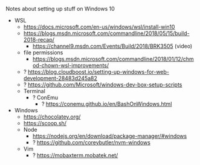 Notes about setting up stuff on Windows 10


- WSL
  - https://docs.microsoft.com/en-us/windows/wsl/install-win10
  - https://blogs.msdn.microsoft.com/commandline/2018/05/15/build-2018-recap/
    - https://channel9.msdn.com/Events/Build/2018/BRK3505 (video)
  - file permissions 
    - https://blogs.msdn.microsoft.com/commandline/2018/01/12/chmod-chown-wsl-improvements/
  - ? https://blog.cloudboost.io/setting-up-windows-for-web-development-28483d245a82
  - ? https://github.com/Microsoft/windows-dev-box-setup-scripts
  - Terminal
    - ? ConEmu
      - ? https://conemu.github.io/en/BashOnWindows.html
- Windows
  - https://chocolatey.org/
  - https://scoop.sh/
  - Node
    - https://nodejs.org/en/download/package-manager/#windows
    - ? https://github.com/coreybutler/nvm-windows
  - Vim
    - ? https://mobaxterm.mobatek.net/
